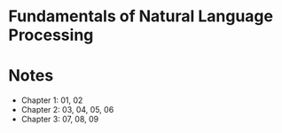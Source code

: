 # Fundamentals of Natural Language Processing

# Notes
- Chapter 1: 01, 02
- Chapter 2: 03, 04, 05, 06
- Chapter 3: 07, 08, 09
